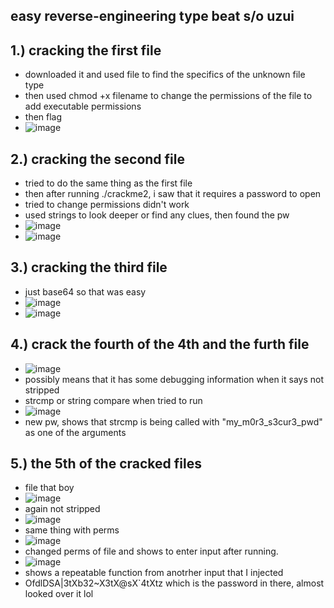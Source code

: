 easy reverse-engineering type beat s/o uzui 
-

1.) cracking the first file
-
- downloaded it and used file to find the specifics of the unknown file type
- then used chmod +x filename to change the permissions of the file to add executable permissions
- then flag
- ![image](https://github.com/TekTristan/cyber-rooms/assets/92371193/872ae72a-f38e-4903-84f0-5f0abcc3c5d4)

2.) cracking the second file
-
- tried to do the same thing as the first file
- then after running ./crackme2, i saw that it requires a password to open
- tried to change permissions didn't work
- used strings to look deeper or find any clues, then found the pw
- ![image](https://github.com/TekTristan/cyber-rooms/assets/92371193/b6292f95-f0dd-4a2f-9494-81a81cfd862f)
- ![image](https://github.com/TekTristan/cyber-rooms/assets/92371193/a2a63f8f-de7b-44e6-88ad-0b687be935d5)

3.) cracking the third file
-
- just base64 so that was easy
- ![image](https://github.com/TekTristan/cyber-rooms/assets/92371193/faba4d3e-57f5-484c-a9eb-0588c9cdc2da)
- ![image](https://github.com/TekTristan/cyber-rooms/assets/92371193/964b3bab-c2fa-49b8-9ca9-5e5a2f7aab72)

4.) crack the fourth of the 4th and the furth file
-
- ![image](https://github.com/TekTristan/cyber-rooms/assets/92371193/150084f8-aef7-4949-8227-e42a17739447)
- possibly means that it has some debugging information when it says not stripped
- strcmp or string compare when tried to run
- ![image](https://github.com/TekTristan/cyber-rooms/assets/92371193/d4f5340f-23ad-4db8-8cb4-20443b33d693)
- new pw, shows that strcmp is being called with "my_m0r3_s3cur3_pwd" as one of the arguments

5.) the 5th of the cracked files
-
- file that boy
- ![image](https://github.com/TekTristan/cyber-rooms/assets/92371193/e261eb15-989f-487b-9b73-c620957d5c89)
- again not stripped
- ![image](https://github.com/TekTristan/cyber-rooms/assets/92371193/b10d26f3-5b1e-4084-a4ae-3b899d27bfbc)
- same thing with perms
- ![image](https://github.com/TekTristan/cyber-rooms/assets/92371193/ba4aa67e-9f3b-48b5-b369-af7c23f90a78)
- changed perms of file and shows to enter input after running.
- ![image](https://github.com/TekTristan/cyber-rooms/assets/92371193/434a1359-ac33-4012-ac8d-dc6e021a7bd5)
- shows a repeatable function from anotrher input that I injected
- OfdlDSA|3tXb32~X3tX@sX`4tXtz which is the password in there, almost looked over it lol
